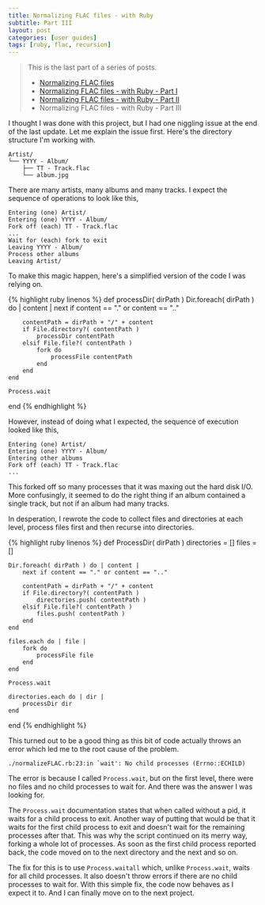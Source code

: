 ```yaml
---
title: Normalizing FLAC files - with Ruby
subtitle: Part III
layout: post
categories: [user guides]
tags: [ruby, flac, recursion]
---
```


> This is the last part of a series of posts.
> <ul>
>     <li><a href="{% post_url 2014-11-04-normalizing-flac-files %}">Normalizing FLAC files</a></li>
>     <li><a href="{% post_url 2014-11-08-normalizing-flac-files-with-ruby-part-i %}">Normalizing FLAC files - with Ruby - Part I</a></li>
>     <li><a href="{% post_url 2014-11-09-normalizing-flac-files-with-ruby-part-ii %}">Normalizing FLAC files - with Ruby - Part II</a></li>
>     <li>Normalizing FLAC files - with Ruby - Part III</li>
> </ul>

I thought I was done with this project, but I had one niggling issue at the end of the last update.
Let me explain the issue first.
Here's the directory structure I'm working with.

    Artist/
    └── YYYY - Album/
        ├── TT - Track.flac
        └── album.jpg

There are many artists, many albums and many tracks.
I expect the sequence of operations to look like this,

    Entering (one) Artist/
    Entering (one) YYYY - Album/
    Fork off (each) TT - Track.flac
    ...
    Wait for (each) fork to exit
    Leaving YYYY - Album/
    Process other albums
    Leaving Artist/

To make this magic happen, here's a simplified version of the code I was relying on.

{% highlight ruby linenos %}
def processDir( dirPath )
    Dir.foreach( dirPath ) do | content |
        next if content == "." or content == ".."

        contentPath = dirPath + "/" + content
        if File.directory?( contentPath )
            processDir contentPath
        elsif File.file?( contentPath )
            fork do
                processFile contentPath
            end
        end
    end

    Process.wait
end
{% endhighlight %}

However, instead of doing what I expected, the sequence of execution looked like this,

    Entering (one) Artist/
    Entering (one) YYYY - Album/
    Entering other albums
    Fork off (each) TT - Track.flac
    ...

This forked off so many processes that it was maxing out the hard disk I/O.
More confusingly, it seemed to do the right thing if an album contained a single track, but not if an album had many tracks.

In desperation, I rewrote the code to collect files and directories at each level, process files first and then recurse into directories.

{% highlight ruby linenos %}
def ProcessDir( dirPath )
    directories = []
    files = []

    Dir.foreach( dirPath ) do | content |
        next if content == "." or content == ".."

        contentPath = dirPath + "/" + content
        if File.directory?( contentPath )
            directories.push( contentPath )
        elsif File.file?( contentPath )
            files.push( contentPath )
        end
    end

    files.each do | file |
        fork do
            processFile file
        end
    end

    Process.wait

    directories.each do | dir |
        processDir dir
    end
end
{% endhighlight %}

This turned out to be a good thing as this bit of code actually throws an error which led me to the root cause of the problem.

    ./normalizeFLAC.rb:23:in `wait': No child processes (Errno::ECHILD)

The error is because I called `Process.wait`, but on the first level, there were no files and no child processes to wait for.
And there was the answer I was looking for.

The `Process.wait` documentation states that when called without a pid, it waits for a child process to exit.
Another way of putting that would be that it waits for the first child process to exit and doesn't wait for the remaining processes after that.
This was why the script continued on its merry way, forking a whole lot of processes.
As soon as the first child process reported back, the code moved on to the next directory and the next and so on.

The fix for this is to use `Process.waitall` which, unlike `Process.wait`, waits for all child processes.
It also doesn't throw errors if there are no child processes to wait for.
With this simple fix, the code now behaves as I expect it to.
And I can finally move on to the next project.

